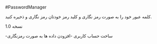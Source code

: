#PasswordManager

کلمه عبور خود را به صورت رمز نگاری و کلید رمز خودتان رمز نگاری و ذخیره کنید.

نسخه 1.0

-ساخت حساب کاربری 
-افزودن داده ها به صورت رمزنگاری
